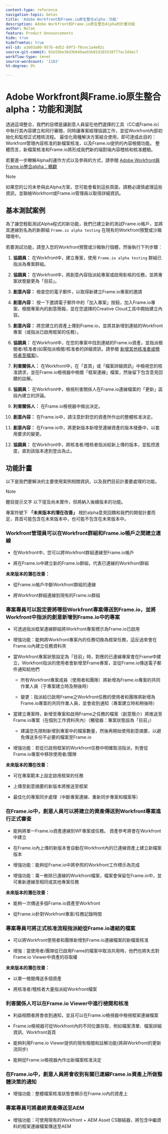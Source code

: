 ```yaml
---
content-type: reference
navigation-topic: betas
title: 'Adobe Workfront和Frame.io原生整合alpha：功能'
description: Adobe Workfront和Frame.io原生整合Alpha的計畫功能
author: Nolan
feature: Product Announcements
hide: true
hidefromtoc: true
exl-id: a1603a06-957b-4d52-89f3-f0cec1a4e02c
source-git-commit: 02e55be36d3b649aeb5b81d185538f77ac3d4ec7
workflow-type: tm+mt
source-wordcount: '1183'
ht-degree: 0%

---
```


# Adobe Workfront與Frame.io原生整合alpha：功能和測試

透過這項整合，我們的目標是讓創意人員留在他們選擇的工具（CC或Frame.io）中執行其內容建立和同行審閱，同時讓專案經理協調工作，並從Workfront內部初始化和監控正式稽核流程。 最佳化兩種解決方案結合使用，即可達成此目的：Workfront管理內容核准的新檔案核准，以及Frame.io提供的內容檢閱功能。 整體而言，新檔案核准和Frame.io將形成我們新的端對端內容稽核和核准體驗。 

若要進一步瞭解Alpha的運作方式以及參與的方式，請參閱 [Adobe Workfront與Frame.io整合alpha：概觀](/help/quicksilver/product-announcements/betas/frame-io-wf-integration-alpha/frame-io-wf-integration-alpha-overview.md)


>[!NOTE]
>
>如果您的公司未參與此Alpha方案，您可能會看到這些頁面，請務必謹慎處理這些資訊，並聯絡Workfront或Frame.io管理員以取得詳細資訊。

## 基本測試案例

為了讓您輕鬆測試Alpha程式的新功能，我們已建立新的測試Frame.io帳戶，並將其連線到名為的新群組 `Frame.io alpha testing` 在現有的Workfront預覽或沙箱環境中。

若要測試功能，請登入您的Workfront預覽或沙箱執行個體，然後執行下列步驟：

1. **協調員：** 在Workfront中，建立專案，使用 `Frame.io alpha testing` 群組已指派為專案群組。

1. **協調員：** 在Workfront中，將創意內容指派給專案或啟用影格的任務，並將專案狀態變更為「目前」。

1. **創意內容：** 檢查您的電子郵件，以取得新建立Frame.io專案的邀請

1. **創意內容：** 按一下邀請電子郵件中的「加入專案」按鈕，加入Frame.io專案、檢閱專案內的創意簡報，並在您選擇的Creative Cloud工具中開始建立內容。

1. **創意內容：** 將您建立的資產上傳到Frame.io，並將其新增到連結的Workfront專案（或指派已啟用框架的任務）。

1. **協調員：** 在Workfront中，在您的專案中找到連結的Frame.io資產，並指派檢閱者/核准者(如需指派檢閱/核准者的詳細資訊，請參閱 [新增其他核准者或稽核者至檔案](/help/quicksilver/review-and-approve-work/document-reviews-and-approvals/manage-document-approvals/add-additional-reviewers-or-approvers.md))。

1. **利害關係人：** 在Workfront中，在「首頁」或「檔案詳細資訊」中檢視您的核准請求，並在Frame.io檢視器中檢閱「框架連線」檔案，然後留下包含意見回饋的註解。

1. **協調員：** 在Workfront中，檢視利害關係人在Frame.io連線檔案的「更新」區段內建立的評論。

1. **利害關係人：** 在Frame.io檢視器中做出決定。

1. **創意內容：** 在Frame.io中，請注意針對您的資產所作出的整體核准決定。

1. **創意內容：** 在Frame.io中，將更新版本新增至連線資產的版本棧疊中，以套用要求的變更。

1. **協調員：** 在Workfront中，將核准者/稽核者指派給新上傳的版本，並監控進度，直到該版本達到登出為止。

## 功能計畫

以下是我們要解決的主要使用案例相關資訊，以及我們目前計畫要處理的功能。 <!--, along with documentation to get you started testing.-->

>[!NOTE]
>
><span class="preview">醒目提示文字</span> 以下提及尚未實作，但將納入後續版本的功能。
>
>專案符號下 **「未來版本的潛在改善」** 視於alpha意見回饋和我們的開發計畫而定，頁首可能包含在未來版本中，也可能不包含在未來版本中。
>


### Workfront管理員可以在Workfront群組和Frame.io帳戶之間建立連線

* <span class="preview">在Workfront中，您可以將Workfront群組連線至Frame.io帳戶</span>

* 將在Frame.io中建立新的Frame.io群組，代表已連線的Workfront群組

**未來版本的潛在改善：**

* 從Frame.io帳戶中斷Workfront群組的連線

* 將Workfront群組連線到現有的Frame.io群組

### 專案專員可以設定要將哪些Workfront專案傳送到Frame.io，並將Workfront中指派的創意新增到Frame.io中的專案

* 可透過指派框架連線群組將Workfront專案標示為Frame.io已啟用

* <span class="preview">增強功能：能夠將Workfront專案內的任務切換為框架任務，這反過來會在Frame.io內建立任務資料夾</span>

* 當Workfront專案狀態設定為「目前」時，對應的已連線專案會在Frame中建立，Workfront指派的使用者會新增至Frame專案，並從Frame.io傳送電子郵件通知給他們

   * 所有Workfront專案成員（使用者和團隊）將新增為Frame.io專案的共同作業人員（于專案建立時及稍後時）

   * <span class="preview">變更：指派給已啟用Frame之Workfront任務的使用者和團隊將新增為Frame.io專案的共同作業人員，並會收到通知（專案建立時和稍後時）</span>

* 當建立專案時，新增至專案和啟用Frame之任務的檔案（創意簡介）將推送至Frame.io專案（在個別工作資料夾內）（觸發器：專案狀態設為「目前」）

   * 建議您先限制新增到專案中的檔案數量，然後再開始使用創意摘要，以避免傳送多份不必要的檔案至Frame.io

* <span class="preview">增強功能：若從已啟用框架的Workfront任務中明確取消指派，則會從Frame.io專案中移除使用者/團隊</span>

**未來版本的潛在改善：**

* 可在專案範本上設定啟用框架的任務

* 上傳至創意摘要的新版本將推送至框架

* 最佳化的專案同步處理（中斷專案連線、重新同步專案和檔案等）

### 在Frame.io中，創意人員可以將建立的資產傳送到Workfront專案進行正式審查

* 能夠將單一Frame.io資產連線到WF專案或任務。 資產參考將會在Workfront中建立

* 在Frame.io內上傳的新版本會自動在Workfront內的已連線資產上建立新檔案版本

* <span class="preview">增強功能：能夠從Frame.io中將參照的Workfront工作標示為完成</span>

* <span class="preview">增強功能：萬一刪除已連線的Workfront檔案，檔案會保留在Frame.io中，並可重新連線至相同或其他專案任務</span>

**未來版本的潛在改善：**

* 能夠一次傳送多個Frame.io資產至Workfront

* 從Frame.io針對Workfront專案/任務記錄時間

### 專案專員可將正式核准流程指派給從Frame.io連結的檔案

* 可以將Workfront使用者和團隊新增到Frame.io連線檔案的新檔案核准

* <span class="preview">增強：當使用者/團隊從已啟用Frame的檔案中取消共用時，他們也將失去對Frame.io Viewer中資產的存取權</span>

**未來版本的潛在改善：**

* 以單一檢閱傳送多個資產

* 將核准者/稽核者大量指派給Workfront檔案

### 利害關係人可以在Frame.io Viewer中進行檢閱和核准

* 利益相關者將會收到通知，並且可以在Frame.io檢視器中檢視框架連線檔案

* Frame.io檢視器可從Workfront內的不同位置存取，例如檔案清單、檔案詳細資訊、Workfront首頁

* 能夠利用Frame.io Viewer提供的現有檢閱和註解功能(將與Workfront的更新流同步)

* <span class="preview">能夠從Frame.io檢視器內作出新檔案核准決定</span>

### 在Frame.io中，創意人員將會收到有關已連線Frame.io資產上所做整體決策的通知

* <span class="preview">增強功能：整體檔案核准狀態會顯示在Frame.io內的資產上</span>

### 專案專員可將最終資產傳送至AEM

* <span class="preview">增強功能：可使用現有的Workfront + AEM Asset CS聯結器，將包含中繼資料的框架連線檔案傳送至AEM</span>
